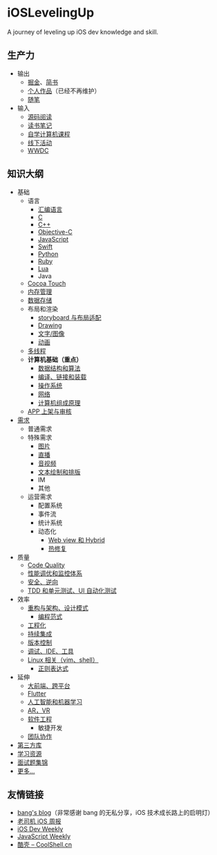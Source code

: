 # iOSLevelingUp

A journey of leveling up iOS dev knowledge and skill.

## 生产力

- 输出
  - [掘金](https://juejin.im/user/5788b6eb79bc44005fc91d32/posts)、[简书](http://www.jianshu.com/u/4ef5e287fc91)
  - [个人作品](https://github.com/ShannonChenCHN/SCKit)（已经不再维护）
  - [随笔](https://github.com/ShannonChenCHN/eureka)
- 输入
  - [源码阅读](https://github.com/ShannonChenCHN/iOSLevelingUp/tree/master/ReadingSourceCode)
  - [读书笔记](https://github.com/ShannonChenCHN/iOSLevelingUp/tree/master/ReadingBooks)
  - [自学计算机课程](https://github.com/ShannonChenCHN/what-is-computer-science)
  - [线下活动](https://github.com/ShannonChenCHN/eureka/issues/86)
  - [WWDC](https://github.com/ShannonChenCHN/iOSDevLevelingUp/issues/113)


## 知识大纲

- 基础
  - 语言
    - [汇编语言](https://github.com/ShannonChenCHN/iOSDevLevelingUp/issues/123)
    - [C](https://github.com/ShannonChenCHN/iOSLevelingUp/issues/99)
    - [C++](https://github.com/ShannonChenCHN/ACppTour)
    - [Objective-C](https://github.com/ShannonChenCHN/iOSLevelingUp/issues/39)
    - [JavaScript](https://github.com/ShannonChenCHN/AFrontEndWebDevTour)
    - [Swift](https://github.com/ShannonChenCHN/ASwiftTour)
    - [Python](https://github.com/ShannonChenCHN/APythonTour)
    - [Ruby](https://github.com/ShannonChenCHN/iOSLevelingUp/issues/96)
    - [Lua](https://github.com/ShannonChenCHN/iOSLevelingUp/issues/116)
    - Java
  - [Cocoa Touch](https://github.com/ShannonChenCHN/iOSLevelingUp/issues/51)
  - [内存管理](https://github.com/ShannonChenCHN/iOSLevelingUp/issues/38)
  - [数据存储](https://github.com/ShannonChenCHN/iOSLevelingUp/issues/34)
  - 布局和渲染
    - [storyboard 与布局适配](https://github.com/ShannonChenCHN/iOSLevelingUp/issues/8)
    - [Drawing](https://github.com/ShannonChenCHN/iOSLevelingUp/issues/48)
    - [文字/图像](https://github.com/ShannonChenCHN/iOSLevelingUp/issues/44)
    - [动画](https://github.com/ShannonChenCHN/iOSLevelingUp/issues/31)
  - [多线程](https://github.com/ShannonChenCHN/iOSLevelingUp/issues/16)
  - **计算机基础（重点）**
    - [数据结构和算法](https://github.com/ShannonChenCHN/DataStructure-Algorithm-Notes)
    - [编译、链接和装载](https://github.com/ShannonChenCHN/iOSLevelingUp/issues/47)
    - [操作系统](https://github.com/ShannonChenCHN/iOSLevelingUp/issues/54)
    - [网络](https://github.com/ShannonChenCHN/iOSLevelingUp/issues/37)
    - [计算机组成原理](https://github.com/ShannonChenCHN/iOSLevelingUp/issues/109)
  - [APP 上架与审核](https://github.com/ShannonChenCHN/iOSLevelingUp/issues/20)
- [需求](https://github.com/ShannonChenCHN/iOSLevelingUp/issues/41)
  - 普通需求
  - 特殊需求
    - [图片](https://github.com/ShannonChenCHN/iOSLevelingUp/issues/33)
    - [直播](https://github.com/ShannonChenCHN/iOSLevelingUp/issues/36)
    - [音视频](https://github.com/ShannonChenCHN/iOSLevelingUp/issues/13)
    - [文本绘制和排版](https://github.com/ShannonChenCHN/iOSLevelingUp/issues/30)
    - IM
    - 其他
  - 运营需求
    - 配置系统
    - 事件流
    - 统计系统
    - 动态化
      - [Web view 和 Hybrid](https://github.com/ShannonChenCHN/iOSLevelingUp/issues/32)
      - [热修复](https://github.com/ShannonChenCHN/iOSDevLevelingUp/issues/121)
- 质量
  - [Code Quality](https://github.com/ShannonChenCHN/iOSLevelingUp/issues/27)
  - [性能调优和监控体系](https://github.com/ShannonChenCHN/iOSLevelingUp/issues/26)
  - [安全、逆向](https://github.com/ShannonChenCHN/iOSLevelingUp/issues/28)
  - [TDD 和单元测试、UI 自动化测试](https://github.com/ShannonChenCHN/iOSLevelingUp/issues/24)
- 效率
  - [重构与架构、设计模式](https://github.com/ShannonChenCHN/iOS-App-Architecture)
    - [编程范式](https://github.com/ShannonChenCHN/iOSLevelingUp/issues/22)
  - [工程化](https://github.com/ShannonChenCHN/iOSLevelingUp/issues/40)
  - [持续集成](https://github.com/ShannonChenCHN/iOSLevelingUp/issues/29)
  - [版本控制](https://github.com/ShannonChenCHN/iOSLevelingUp/issues/43)
  - [调试、IDE、工具](https://github.com/ShannonChenCHN/iOSLevelingUp/issues/10)
  - [Linux 相关（vim、shell）](https://github.com/ShannonChenCHN/iOSLevelingUp/issues/2)
    - [正则表达式](https://github.com/ShannonChenCHN/iOSLevelingUp/issues/85)
- 延伸
  - [大前端、跨平台](https://github.com/ShannonChenCHN/iOSLevelingUp/issues/21)
  - [Flutter](https://github.com/ShannonChenCHN/iOSDevLevelingUp/issues/118)
  - [人工智能和机器学习](https://github.com/ShannonChenCHN/iOSLevelingUp/issues/56)
  - [AR，VR](https://github.com/ShannonChenCHN/iOSLevelingUp/issues/92)
  - [软件工程](https://github.com/ShannonChenCHN/iOSLevelingUp/issues/9)
    - 敏捷开发
  - [团队协作](https://github.com/ShannonChenCHN/iOSLevelingUp/issues/106)
- [第三方库](https://github.com/ShannonChenCHN/iOSLevelingUp/blob/master/ReadingSourceCode/Awesome-iOS.md)
- [学习资源](https://github.com/ShannonChenCHN/iOSLevelingUp/blob/master/Resources.md)
- [面试题集锦](https://github.com/ShannonChenCHN/iOSLevelingUp/issues/18)
- [更多...](https://github.com/ShannonChenCHN/iOSLevelingUp/issues)


## 友情链接
- [bang's blog](http://blog.cnbang.net/)（非常感谢 bang 的无私分享，iOS 技术成长路上的启明灯）
- [老司机 iOS 周报](https://github.com/SwiftOldDriver/iOS-Weekly)
- [iOS Dev Weekly](https://iosdevweekly.com/)
- [JavaScript Weekly](https://javascriptweekly.com/issues/412)
- [酷壳 – CoolShell.cn](https://coolshell.cn/)

